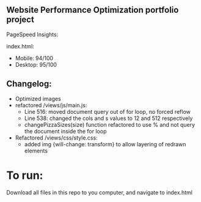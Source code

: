 ## Website Performance Optimization portfolio project

PageSpeed Insights:

index.html:
* Mobile: 94/100
* Desktop: 95/100

## Changelog:

* Optimized images
* refactored /views/js/main.js:
  * Line 516: moved document query out of for loop, no forced reflow
  * Line 538: changed the cols and s values to 12 and 512 respectively
  * changePizzaSizes(size) function refactored to use % and not query the document inside the for loop
* Refactored /views/css/style.css:
  * added img {will-change: transform} to allow layering of redrawn elements

# To run:

Download all files in this repo to you computer, and navigate to index.html
